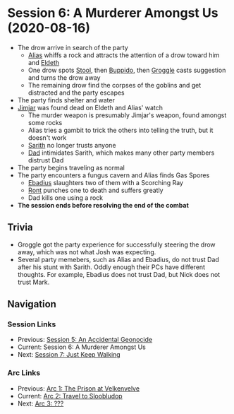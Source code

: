 # Session 6: A Murderer Amongst Us (2020-08-16)
* The drow arrive in search of the party
    * [Alias](../../characters/pcs/alias.md) whiffs a rock and attracts the attention of a drow toward him and [Eldeth](../../characters/party/eldeth.md)
    * One drow spots [Stool](../../characters/party/stool.md), then [Buppido](../../characters/party/buppido.md), then [Groggle](../../characters/pcs/groggle.md) casts suggestion and turns the drow away
    * The remaining drow find the corpses of the goblins and get distracted and the party escapes
* The party finds shelter and water
* [Jimjar](../../characters/party/jimjar.md) was found dead on Eldeth and Alias' watch
    * The murder weapon is presumably Jimjar's weapon, found amongst some rocks
    * Alias tries a gambit to trick the others into telling the truth, but it doesn't work
    * [Sarith](../../characters/party/sarith.md) no longer trusts anyone
    * [Dad](../../characters/pcs/dad.md) intimidates Sarith, which makes many other party members distrust Dad
* The party begins traveling as normal
* The party encounters a fungus cavern and Alias finds Gas Spores
    * [Ebadius](../../characters/pcs/ebadius.md) slaughters two of them with a Scorching Ray
    * [Ront](../../characters/party/ront.md) punches one to death and suffers greatly
    * Dad kills one using a rock
* **The session ends before resolving the end of the combat**

## Trivia
* Groggle got the party experience for successfully steering the drow away, which was not what Josh was expecting.
* Several party memebers, such as Alias and Ebadius, do not trust Dad after his stunt with Sarith. Oddly enough their PCs have different thoughts. For example, Ebadius does not trust Dad, but Nick does not trust Mark.

## Navigation
### Session Links
* Previous: [Session 5: An Accidental Geonocide](session05-2020-07-26.md)
* Current: Session 6: A Murderer Amongst Us
* Next: [Session 7: Just Keep Walking](session07-2020-09-13.md)

### Arc Links
* Previous: [Arc 1: The Prison at Velkenvelve](../arc01/info.md)
* Current: [Arc 2: Travel to Sloobludop](info.md)
* Next: [Arc 3: ???](../arc03/info.md)
